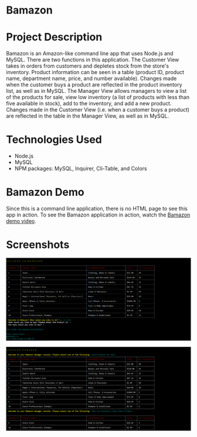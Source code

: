 # Bamazon

# Project Description

Bamazon is an Amazon-like command line app that uses Node.js and MySQL. There are two functions in this application. The Customer View takes in orders from customers and depletes stock from the store's inventory. Product information can be seen in a table (product ID, product name, department name, price, and number available). Changes made when the customer buys a product are reflected in the product inventory list, as well as in MySQL. The Manager View allows managers to  view a list of the products for sale, view low inventory (a list of products with less than five available in stock), add to the inventory, and add a new product. Changes made in the Customer View (i.e. when a customer buys a product) are reflected in the table in the Manager View, as well as in MySQL.

# Technologies Used

* Node.js
* MySQL
* NPM packages:  MySQL, Inquirer, Cli-Table, and Colors

# Bamazon Demo

Since this is a command line application, there is no HTML page to see this app in action. To see the Bamazon application in action, watch the [Bamazon demo video](https://gcccd.instructuremedia.com/embed/a55099cc-763c-4eb7-a93f-41aeef574080).

# Screenshots

![Screenshot 01](screenshots/bamazon-screenshot01.png "Customer View")

![Screenshot 02](screenshots/bamazon-screenshot02.png "Manager View")

